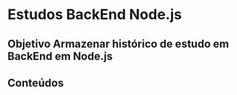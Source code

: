 # Estudos BackEnd Node.js 

## Objetivo Armazenar histórico de estudo em BackEnd em Node.js

## Conteúdos
